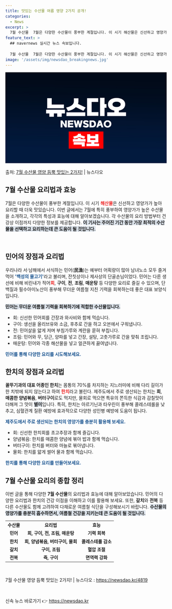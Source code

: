```yaml
---
title: 맛있는 수산물 여름 영양 2가지 공개!
categories:
  - News
excerpt: >
  7월 수산물  7월은 다양한 수산물이 풍부한 계절입니다. 이 시기 해산물은 신선하고 영양가가 높아 요리할 때…
feature_text: >
  ## navernews 실시간 뉴스 속보입니다.

  7월 수산물  7월은 다양한 수산물이 풍부한 계절입니다. 이 시기 해산물은 신선하고 영양가가 높아 요리할 때…
image: '/assets/img/newsdao_breakingnews.jpg'
---
```


![뉴스다오 속보](/assets/img/newsdao_breakingnews.jpg)

<p>출처: <a href="https://newsdao.kr/4819" rel="dofollow">7월 수산물 영양 듬뿍 맛있는 2가지!</a> | 뉴스다오</p>

<h2 data-ke-size="size26">7월 수산물 요리법과 효능</h2>

<p data-ke-size="size16">7월은 다양한 수산물이 풍부한 계절입니다. 이 시기 <b><span style="color: #ee2323;">해산물</span></b>은 신선하고 영양가가 높아 요리할 때 더욱 맛있습니다. 이번 글에서는 7월에 특히 풍부하여 영양가가 높은 수산물을 소개하고, 각각의 특성과 효능에 대해 알아보겠습니다. 각 수산물의 요리 방법부터 건강상 이점까지 다양한 정보를 제공합니다. <b><span style="background-color: #21538527;">이 기사는 주어진 기간 동안 가장 최적의 수산물을 선택하고 요리하는데 큰 도움이 될 것입니다.</span></b></p>

<p data-ke-size="size16">&nbsp;</p>

<h2 data-ke-size="size26">민어의 장점과 요리법</h2>

<p data-ke-size="size16">우리나라 서·남해에서 서식하는 민어(<b>民漁</b>)는 예부터 어획량이 많아 남녀노소 모두 즐겨먹어 <b><span style="color: #1a5490;">'백성의 물고기'</span></b>라고 불리며, 잔칫상이나 제사상의 단골손님이었다. 민어는 다른 생선에 비해 비린내가 적어<b><span style="color: #ee2323;">회</span></b>, <b>구이</b>, <b>전</b>, <b>조림</b>, <b>매운탕</b> 등 다양한 요리로 즐길 수 있으며, 단백질과 필수아미노산이 풍부해 무더운 여름철 지친 기력을 회복하는데 좋은 대표 보양식입니다.</p>

<p data-ke-size="size16"><b><span style="background-color: #21538527;">민어는 무더운 여름철 기력을 회복하기에 적합한 수산물입니다.</span></b></p>

<ul>
  <li>회: 신선한 민어회를 간장과 와사비와 함께 먹습니다.</li>
  <li>구이: 생선을 올리브유와 소금, 후추로 간을 하고 오븐에서 구워냅니다.</li>
  <li>전: 민어살을 얇게 저며 부침가루와 계란을 묻혀 부칩니다.</li>
  <li>조림: 민어와 무, 당근, 양파를 넣고 간장, 설탕, 고춧가루로 간을 맞춰 조립니다.</li>
  <li>매운탕: 민어와 각종 해산물을 넣고 얼큰하게 끓여냅니다.</li>
</ul>

<p data-ke-size="size16"><b><span style="color: #1a5490;">민어를 통해 다양한 요리를 시도해보세요.</span></b></p>

<h2 data-ke-size="size26">한치의 장점과 요리법</h2>

<p data-ke-size="size16"><b>꼴뚜기과의 대표 어종인 한치</b>는 몸통의 70%를 차지하는 지느러미에 비해 다리 길이가 한 치밖에 되지 않는다고 하여 <b><span style="color: #ee2323;">한치</span></b>라고 불린다. 제주도에서 주로 생산되는 한치는 <b>회</b>, <b>매콤한 양념볶음</b>, <b>버터구이</b>로도 먹지만, 물회로 먹으면 특유의 쫀득한 식감과 감칠맛이 더해져 그 맛이 <b><span style="background-color: #21538527;">별미</span></b>입니다. 특히, 한치는 아르기닌과 타우린이 풍부해 콜레스테롤을 낮추고, 심혈관계 질환 예방에 효과적으로 다양한 성인병 예방에 도움이 됩니다.</p>

<p data-ke-size="size16"><b><span style="color: #1a5490;">제주도에서 주로 생산되는 한치의 영양가를 충분히 활용해 보세요.</span></b></p>

<ul>
  <li>회: 신선한 한치회를 초고추장과 함께 즐깁니다.</li>
  <li>양념볶음: 한치를 매콤한 양념에 볶아 밥과 함께 먹습니다.</li>
  <li>버터구이: 한치를 버터와 마늘로 볶아냅니다.</li>
  <li>물회: 한치를 얇게 썰어 물과 함께 먹습니다.</li>
</ul>

<p data-ke-size="size16"><b><span style="color: #1a5490;">한치를 통해 다양한 요리를 만들어보세요.</span></b></p>

<h2 data-ke-size="size26">7월 수산물 요리의 종합 정리</h2>

<p data-ke-size="size16">이번 글을 통해 다양한 <b>7월 수산물</b>의 요리법과 효능에 대해 알아보았습니다. 민어의 다양한 요리법과 한치의 건강 이점을 이해하고 이를 활용해 보세요. 또한, <b>갈치</b>와 <b>전복</b> 등 다른 수산물도 함께 고려하여 다채로운 여름철 식단을 구성해보시기 바랍니다. <b><span style="background-color: #21538527;">수산물의 영양가를 충분히 흡수하면서, 여름철 건강을 지키는데 큰 도움이 될 것입니다.</span></b></p>

<table style="width: 100%; border-collapse: collapse;">
    <tr>
        <td style="text-align: center; height: 17px;"><b>수산물</b></td>
        <td style="text-align: center; height: 17px;"><b>요리법</b></td>
        <td style="text-align: center; height: 17px;"><b>효능</b></td>
    </tr>
    <tr>
        <td style="text-align: center; height: 17px;"><b>민어</b></td>
        <td style="text-align: center; height: 17px;"><b>회, 구이, 전, 조림, 매운탕</b></td>
        <td style="text-align: center; height: 17px;"><b>기력 회복</b></td>
    </tr>
    <tr>
        <td style="text-align: center; height: 17px;"><b>한치</b></td>
        <td style="text-align: center; height: 17px;"><b>회, 양념볶음, 버터구이, 물회</b></td>
        <td style="text-align: center; height: 17px;"><b>콜레스테롤 감소</b></td>
    </tr>
    <tr>
        <td style="text-align: center; height: 17px;"><b>갈치</b></td>
        <td style="text-align: center; height: 17px;"><b>구이, 조림</b></td>
        <td style="text-align: center; height: 17px;"><b>혈압 조절</b></td>
    </tr>
    <tr>
        <td style="text-align: center; height: 17px;"><b>전복</b></td>
        <td style="text-align: center; height: 17px;"><b>죽, 구이</b></td>
        <td style="text-align: center; height: 17px;"><b>면역력 강화</b></td>
    </tr>
</table>

<p data-ke-size="size16">&nbsp;</p>

<p data-ke-size="size16">7월 수산물 영양 듬뿍 맛있는 2가지! | 뉴스다오  : <a href="https://newsdao.kr/4819">https://newsdao.kr/4819</a></p>

<p data-ke-size="size16">&nbsp;</p> 

신속 뉴스 바로가기 👉 <a href="https://newsdao.kr" rel="dofollow">https://newsdao.kr</a>


